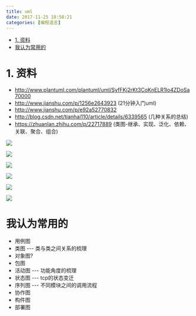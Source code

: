 ```yaml
---
title: uml
date: 2017-11-25 18:58:21
categories: [编程语言]
---
```


<!-- TOC -->

- [1. 资料](#1-资料)
- [我认为常用的](#我认为常用的)

<!-- /TOC -->

<a id="markdown-1-资料" name="1-资料"></a>
# 1. 资料

* http://www.plantuml.com/plantuml/uml/SyfFKj2rKt3CoKnELR1Io4ZDoSa70000
* http://www.jianshu.com/p/1256e2643923 (21分钟入门uml)
* http://www.jianshu.com/p/e92a52770832 
* http://blog.csdn.net/tianhai110/article/details/6339565 (几种关系的总结)
* https://zhuanlan.zhihu.com/p/22717889 (类图-继承、实现、泛化、依赖、关联、聚合、组合)


![](https://pic3.zhimg.com/80/v2-210b63fc2770591a3f1dbb2925d0c169_hd.jpg)

![](https://pic2.zhimg.com/80/v2-32bbb1eac0f327d90461441dd14671e8_hd.jpg)

![](https://pic2.zhimg.com/80/v2-71a518c254924b7723a533752899cdcb_hd.jpg)

![](https://pic2.zhimg.com/80/v2-e1dee21b7274e566d0dcd36f59d1e5da_hd.jpg)

![](https://pic2.zhimg.com/80/v2-34057fc8fe4bbcee939a6982b9f6d3de_hd.jpg)

![](https://pic4.zhimg.com/80/v2-6eacb1a4d9f56c3c09bd805c2c8db01d_hd.jpg)



<a id="markdown-我认为常用的" name="我认为常用的"></a>
# 我认为常用的


* 用例图
* 类图   --- 类与类之间关系的梳理
* 对象图?
* 包图
* 活动图 --- 功能角度的梳理
* 状态图 --- tcp的状态变迁
* 序列图 --- 不同模块之间的调用流程
* 协作图
* 构件图
* 部署图
